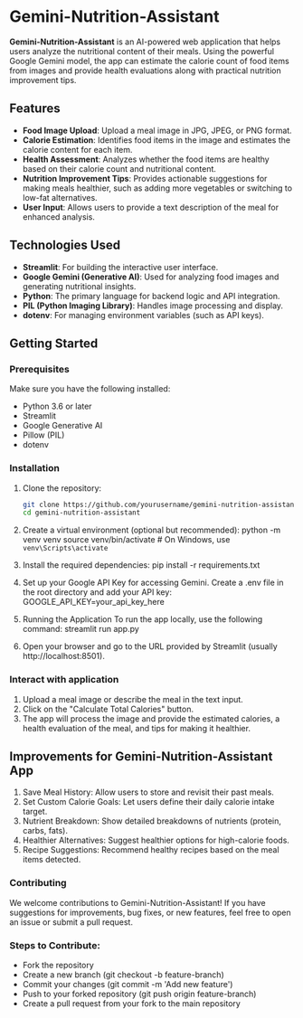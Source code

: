 # Gemini-Nutrition-Assistant

**Gemini-Nutrition-Assistant** is an AI-powered web application that helps users analyze the nutritional content of their meals. Using the powerful Google Gemini model, the app can estimate the calorie count of food items from images and provide health evaluations along with practical nutrition improvement tips.

## Features

- **Food Image Upload**: Upload a meal image in JPG, JPEG, or PNG format.
- **Calorie Estimation**: Identifies food items in the image and estimates the calorie content for each item.
- **Health Assessment**: Analyzes whether the food items are healthy based on their calorie count and nutritional content.
- **Nutrition Improvement Tips**: Provides actionable suggestions for making meals healthier, such as adding more vegetables or switching to low-fat alternatives.
- **User Input**: Allows users to provide a text description of the meal for enhanced analysis.

## Technologies Used

- **Streamlit**: For building the interactive user interface.
- **Google Gemini (Generative AI)**: Used for analyzing food images and generating nutritional insights.
- **Python**: The primary language for backend logic and API integration.
- **PIL (Python Imaging Library)**: Handles image processing and display.
- **dotenv**: For managing environment variables (such as API keys).

## Getting Started

### Prerequisites

Make sure you have the following installed:

- Python 3.6 or later
- Streamlit
- Google Generative AI
- Pillow (PIL)
- dotenv

### Installation

1. Clone the repository:
   ```bash
   git clone https://github.com/yourusername/gemini-nutrition-assistant.git
   cd gemini-nutrition-assistant
   
2. Create a virtual environment (optional but recommended):
python -m venv venv
source venv/bin/activate  # On Windows, use `venv\Scripts\activate`

3. Install the required dependencies:
pip install -r requirements.txt

4. Set up your Google API Key for accessing Gemini. Create a .env file in the root directory and add your API key:
GOOGLE_API_KEY=your_api_key_here

5. Running the Application
To run the app locally, use the following command:
streamlit run app.py

6. Open your browser and go to the URL provided by Streamlit (usually http://localhost:8501).

### Interact with application
1. Upload a meal image or describe the meal in the text input.
2. Click on the "Calculate Total Calories" button.
3. The app will process the image and provide the estimated calories, a health evaluation of the meal, and tips for making it healthier.

## Improvements for Gemini-Nutrition-Assistant App
1. Save Meal History: Allow users to store and revisit their past meals.
2. Set Custom Calorie Goals: Let users define their daily calorie intake target.
3. Nutrient Breakdown: Show detailed breakdowns of nutrients (protein, carbs, fats).
4. Healthier Alternatives: Suggest healthier options for high-calorie foods.
5. Recipe Suggestions: Recommend healthy recipes based on the meal items detected.

### Contributing
We welcome contributions to Gemini-Nutrition-Assistant! If you have suggestions for improvements, bug fixes, or new features, feel free to open an issue or submit a pull request.

### Steps to Contribute:
- Fork the repository
- Create a new branch (git checkout -b feature-branch)
- Commit your changes (git commit -m 'Add new feature')
- Push to your forked repository (git push origin feature-branch)
- Create a pull request from your fork to the main repository



